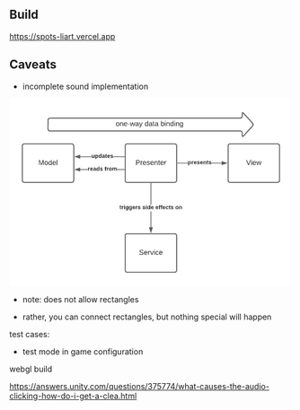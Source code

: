 ## Build

https://spots-liart.vercel.app

## Caveats

* incomplete sound implementation

![project structure](./Images/project_structure.png)

* note: does not allow rectangles

* rather, you can connect rectangles, but nothing special will happen

test cases:

* test mode in game configuration

webgl build

https://answers.unity.com/questions/375774/what-causes-the-audio-clicking-how-do-i-get-a-clea.html
